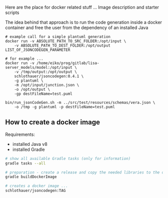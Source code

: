 Here are the place for docker related stuff ... Image description and starter scripts

The idea behind that approach is to run the code generation inside a docker container
and free the user from the dependency of an installed Java

```
# example call for a simple plantuml generation
docker run -v ABSOLUTE_PATH_TO_SRC_FOLDER:/opt/input \
    -v ABSOLUTE_PATH_TO_DEST_FOLDER:/opt/output LIST_OF_JSONCODEGEN_PARAMETER

# for example ...
docker run -v /home/eiko/prog/gitlab/lisa-server_models/model:/opt/input \
    -v /tmp/output:/opt/output \
    schlothauer/jsoncodegen:0.4.1 \
    -g plantuml \
    -m /opt/input/junction.json \
    -o /opt/output \
    -gp destFileName=test.puml

bin/run_jsonCodeGen.sh -m ../src/test/resources/schemas/vera.json \
    -o /tmp -g plantuml -p destFileName=test.puml
```

## How to create a docker image
Requirements:
- installed Java v8
- installed Gradle
```bash
# show all available Gradle tasks (only for information)
gradle tasks --all

# preparation - create a release and copy the needed libraries to the docker image source
gradle buildDockerImage

# creates a docker image ...
schlothauer/jsoncodegen:TAG
```

